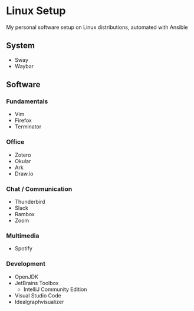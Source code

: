 # Linux Setup
My personal software setup on Linux distributions, automated with Ansible

## System
* Sway
* Waybar

## Software

### Fundamentals
* Vim
* Firefox
* Terminator

### Office
* Zotero
* Okular
* Ark
* Draw.io

### Chat / Communication
* Thunderbird
* Slack
* Rambox
* Zoom

### Multimedia
* Spotify


### Development
* OpenJDK
* JetBrains Toolbox
  * IntelliJ Community Edition
* Visual Studio Code
* Idealgraphvisualizer


